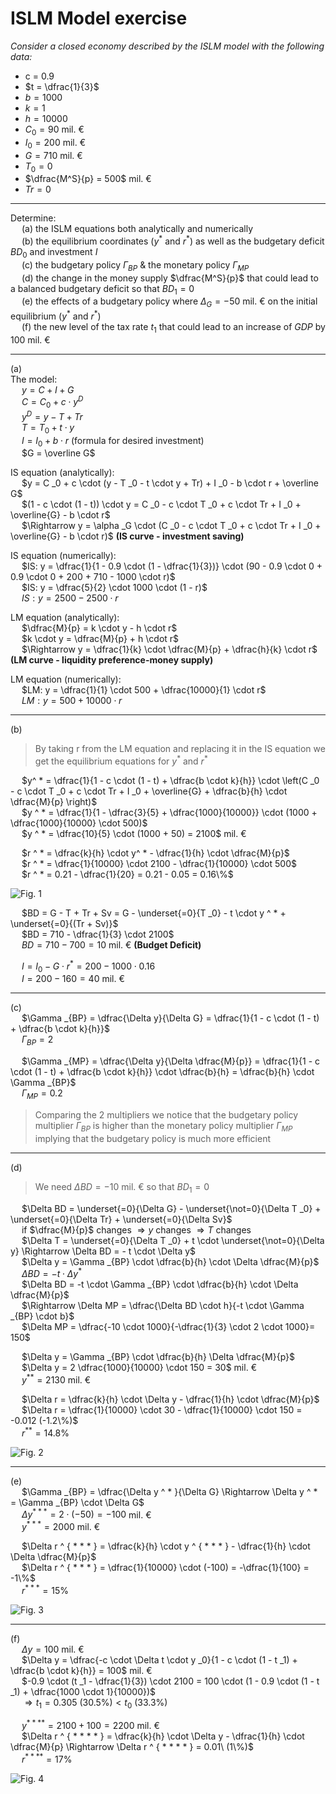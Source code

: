 # ISLM Model exercise

*Consider a closed economy described by the ISLM model with the following data:*  
- c = 0.9
- $t = \dfrac{1}{3}$
- $b = 1000$
- $k = 1$
- $h = 10000$
- $C _0 = 90$ mil. &euro;
- $I _0 = 200$ mil. &euro;
- $G = 710$ mil. &euro;
- $T _0 = 0$
- $\dfrac{M^S}{p} = 500$ mil. &euro;
- $Tr = 0$

---

Determine:  
&emsp; (a) the ISLM equations both analytically and numerically  
&emsp; (b) the equilibrium coordinates ($y ^ *$ and $r ^ *$) as well as the budgetary deficit $BD _0$ and investment $I$  
&emsp; (c) the budgetary policy $\Gamma _{BP}$ & the monetary policy $\Gamma _{MP}$  
&emsp; (d) the change in the money supply $\dfrac{M^S}{p}$ that could lead to a balanced budgetary deficit so that $BD _1 = 0$  
&emsp; (e) the effects of a budgetary policy where $\Delta _G = -50$ mil. &euro; on the initial equilibrium ($y ^ *$ and $r ^ *$)  
&emsp; (f) the new level of the tax rate $t _1$ that could lead to an increase of $GDP$ by $100$ mil. &euro;  

---

(a)  
The model:  
&emsp; $y = C + I + G$  
&emsp; $C = C _0 + c \cdot y ^D$  
&emsp; $y ^D = y - T + Tr$  
&emsp; $T = T _0 + t \cdot y$  
&emsp; $I = I _0 + b \cdot r$ (formula for desired investment)  
&emsp; $G = \overline G$  

IS equation (analytically):  
&emsp; $y = C _0 + c \cdot (y - T _0 - t \cdot y + Tr) + I _0 - b \cdot r + \overline G$  
&emsp; $(1 - c \cdot (1 - t)) \cdot y = C _0 - c \cdot T _0 + c \cdot Tr + I _0 + \overline{G} - b \cdot r$  
&emsp; $\Rightarrow y = \alpha _G \cdot (C _0 - c \cdot T _0 + c \cdot Tr + I _0 + \overline{G} - b \cdot r)$ **(IS curve - investment saving)**  

IS equation (numerically):  
&emsp; $IS: y = \dfrac{1}{1 - 0.9 \cdot (1 - \dfrac{1}{3})} \cdot (90 - 0.9 \cdot 0 + 0.9 \cdot 0 + 200 + 710 - 1000 \cdot r)$  
&emsp; $IS: y = \dfrac{5}{2} \cdot 1000 \cdot (1 - r)$  
&emsp; $IS: y = 2500 - 2500 \cdot r$  

LM equation (analytically):  
&emsp; $\dfrac{M}{p} = k \cdot y - h \cdot r$  
&emsp; $k \cdot y = \dfrac{M}{p} + h \cdot r$  
&emsp; $\Rightarrow y = \dfrac{1}{k} \cdot \dfrac{M}{p} + \dfrac{h}{k} \cdot r$ **(LM curve - liquidity preference-money supply)**  

LM equation (numerically):  
&emsp; $LM: y = \dfrac{1}{1} \cdot 500 + \dfrac{10000}{1} \cdot r$  
&emsp; $LM: y = 500 + 10000 \cdot r$  

---

(b)  
> By taking r from the LM equation and replacing it in the IS equation we get the equilibrium equations for $y ^ *$ and $r ^ *$  

&emsp; $y^ * = \dfrac{1}{1 - c \cdot (1 - t) + \dfrac{b \cdot k}{h}} \cdot \left(C _0 - c \cdot T _0 + c \cdot Tr + I _0 + \overline{G} + \dfrac{b}{h} \cdot \dfrac{M}{p} \right)$  
&emsp; $y ^ * = \dfrac{1}{1 - \dfrac{3}{5} + \dfrac{1000}{10000}} \cdot (1000 + \dfrac{1000}{10000} \cdot 500)$  
&emsp; $y ^ * = \dfrac{10}{5} \cdot (1000 + 50) = 2100$ mil. &euro;  

&emsp; $r ^ * = \dfrac{k}{h} \cdot y^ * - \dfrac{1}{h} \cdot \dfrac{M}{p}$  
&emsp; $r ^ * = \dfrac{1}{10000} \cdot 2100 - \dfrac{1}{10000} \cdot 500$  
&emsp; $r ^ * = 0.21 - \dfrac{1}{20} = 0.21 - 0.05 = 0.16\%$  

![Fig. 1](images/S09.%20Fig1.png)

&emsp; $BD = G - T + Tr + Sv = G - \underset{=0}{T _0} - t \cdot y ^ * + \underset{=0}{(Tr + Sv)}$  
&emsp; $BD = 710 - \dfrac{1}{3} \cdot 2100$  
&emsp; $BD = 710 - 700 = 10$ mil. &euro; **(Budget Deficit)**  

&emsp; $I = I _0 - G \cdot r ^ * = 200 - 1000 \cdot 0.16$  
&emsp; $I = 200 - 160 = 40$ mil. &euro;  

---

(c)  
&emsp; $\Gamma _{BP} = \dfrac{\Delta y}{\Delta G} = \dfrac{1}{1 - c \cdot (1 - t) + \dfrac{b \cdot k}{h}}$  
&emsp; $\Gamma _{BP} = 2$  

&emsp; $\Gamma _{MP} = \dfrac{\Delta y}{\Delta \dfrac{M}{p}} = \dfrac{1}{1 - c \cdot (1 - t) + \dfrac{b \cdot k}{h}} \cdot \dfrac{b}{h} = \dfrac{b}{h} \cdot \Gamma _{BP}$  
&emsp; $\Gamma _{MP} = 0.2$  
> Comparing the 2 multipliers we notice that the budgetary policy multiplier $\Gamma _{BP}$ is higher than the monetary policy multiplier $\Gamma _{MP}$ implying that the budgetary policy is much more efficient

---

(d)  
> We need $\Delta BD = -10$ mil. &euro; so that $BD _1 = 0$

&emsp; $\Delta BD = \underset{=0}{\Delta G} - \underset{\not=0}{\Delta T _0} + \underset{=0}{\Delta Tr} + \underset{=0}{\Delta Sv}$  
&emsp; if $\dfrac{M}{p}$ changes $\Rightarrow y$ changes $\Rightarrow T$ changes  
&emsp; $\Delta T = \underset{=0}{\Delta T _0} + t \cdot \underset{\not=0}{\Delta y} \Rightarrow \Delta BD = - t \cdot \Delta y$  
&emsp; $\Delta y = \Gamma _{BP} \cdot \dfrac{b}{h} \cdot \Delta \dfrac{M}{p}$  
&emsp; $\Delta BD = -t \cdot \Delta y ^ *$  
&emsp; $\Delta BD = -t \cdot \Gamma _{BP} \cdot \dfrac{b}{h} \cdot \Delta \dfrac{M}{p}$  
&emsp; $\Rightarrow \Delta MP = \dfrac{\Delta BD \cdot h}{-t \cdot \Gamma _{BP} \cdot b}$  
&emsp; $\Delta MP = \dfrac{-10 \cdot 1000}{-\dfrac{1}{3} \cdot 2 \cdot 1000}= 150$  

&emsp; $\Delta y = \Gamma _{BP} \cdot \dfrac{b}{h} \Delta \dfrac{M}{p}$  
&emsp; $\Delta y = 2 \dfrac{1000}{10000} \cdot 150 = 30$ mil. &euro;  
&emsp; $y ^ {* *} = 2130$ mil. &euro;  

&emsp; $\Delta r = \dfrac{k}{h} \cdot \Delta y - \dfrac{1}{h} \cdot \dfrac{M}{p}$  
&emsp; $\Delta r = \dfrac{1}{10000} \cdot 30 - \dfrac{1}{10000} \cdot 150 = -0.012 (-1.2\%)$  
&emsp; $r ^ {* *} = 14.8\%$  

![Fig. 2](images/S09.%20Fig2.png)

---

(e)  
&emsp; $\Gamma _{BP} = \dfrac{\Delta y ^ * }{\Delta G} \Rightarrow \Delta y ^ * = \Gamma _{BP} \cdot \Delta G$  
&emsp; $\Delta y ^{ * * * } = 2 \cdot (-50) = -100$ mil. &euro;  
&emsp; $y ^ { * * * } = 2000$ mil. &euro;  

&emsp; $\Delta r ^ { * * * } = \dfrac{k}{h} \cdot y ^ { * * * } - \dfrac{1}{h} \cdot \Delta \dfrac{M}{p}$  
&emsp; $\Delta r ^ { * * * } = \dfrac{1}{10000} \cdot (-100) = -\dfrac{1}{100} = -1\%$  
&emsp; $r ^ { * * * } = 15\%$  

![Fig. 3](images/S09.%20Fig3.png)

---

(f)  
&emsp; $\Delta y = 100$ mil. &euro;  
&emsp; $\Delta y = \dfrac{-c \cdot \Delta t \cdot y _0}{1 - c \cdot (1 - t _1) + \dfrac{b \cdot k}{h}} = 100$ mil. &euro;  
&emsp; $-0.9 \cdot (t _1 - \dfrac{1}{3}) \cdot 2100 = 100 \cdot (1 - 0.9 \cdot (1 - t _1) + \dfrac{1000 \cdot 1}{10000})$  
&emsp; $\Rightarrow t _1 = 0.305\ (30.5\%) < t _0\ (33.3\%)$  

&emsp; $y ^ { * * * * } = 2100 + 100 = 2200$ mil. &euro;  
&emsp; $\Delta r ^ { * * * * } = \dfrac{k}{h} \cdot \Delta y - \dfrac{1}{h} \cdot \dfrac{M}{p} \Rightarrow \Delta r ^ { * * * * } = 0.01\ (1\%)$  
&emsp; $r ^ { * * * * } = 17\%$  

![Fig. 4](images/S09.%20Fig4.png)